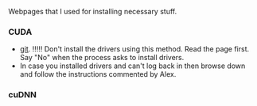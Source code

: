 Webpages that I used for installing necessary stuff.  

### CUDA
* [git](https://askubuntu.com/questions/799184/how-can-i-install-cuda-on-ubuntu-16-04). !!!!! Don't install
the drivers using this method. Read the page first. Say "No" when the process asks to install drivers.  
* In case you installed drivers and can't log back in then browse down and follow the instructions commented by Alex.  

### cuDNN




